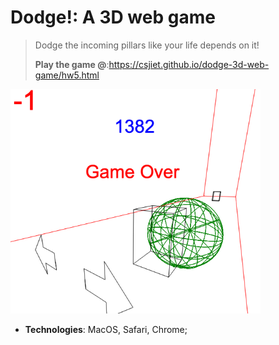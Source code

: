# Dodge!: A 3D web game

> Dodge the incoming pillars like your life depends on it!
> 
> **Play the game @**:<a href="gitpages">https://csjiet.github.io/dodge-3d-web-game/hw5.html</a>

<img src="./smashed.png" width=400>

- **Technologies**: MacOS, Safari, Chrome;


